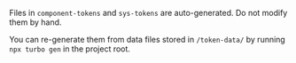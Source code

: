 Files in `component-tokens` and `sys-tokens` are auto-generated. Do not modify them by hand.

You can re-generate them from data files stored in `/token-data/` by running `npx turbo gen` in the project root.
